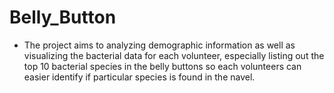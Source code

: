 # Belly_Button

- The project aims to analyzing demographic information as well as visualizing the bacterial data for each volunteer, especially listing out the top 10 bacterial species in the belly buttons so each volunteers can easier identify if particular species is found in the navel. 

